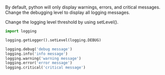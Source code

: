 By default, python will only display warnings, errors, and critical messages. Change the debugging level to display all logging messages.

Change the logging level threshold by using setLevel().
```python
import logging

logging.getLogger().setLevel(logging.DEBUG)

logging.debug('debug message')
logging.info('info message')
logging.warning('warning message')
logging.error('error message')
logging.critical('critical message')
```